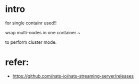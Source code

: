# intro
for single containr used!!

wrap multi-nodes in one container ~ 

to perform cluster mode.

# refer:
- https://github.com/nats-io/nats-streaming-server/releases